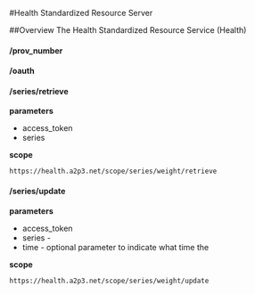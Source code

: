 #Health Standardized Resource Server

##Overview
The Health Standardized Resource Service (Health) 





#### /prov_number

#### /oauth

#### /series/retrieve

**parameters**

- access_token
- series

**scope** 

	https://health.a2p3.net/scope/series/weight/retrieve
	



#### /series/update

**parameters**

- access_token
- series - 
- time - optional parameter to indicate what time the 

**scope** 

	https://health.a2p3.net/scope/series/weight/update
	
	